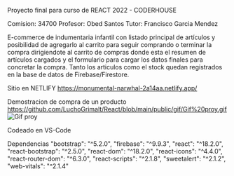 Proyecto final para curso de REACT 2022 - CODERHOUSE

Comision: 34700
Profesor: Obed Santos
Tutor: Francisco Garcia Mendez

E-commerce de indumentaria infantil con listado principal de artículos y posibilidad de agregarlo al carrito para seguir comprando o terminar la compra dirigiendote al carrito de compras donde esta el resumen de artículos cargados y el formulario para cargar los datos finales para concretar la compra. Tanto los articulos como el stock quedan registrados en la base de datos de Firebase/Firestore.

Sitio en NETLIFY https://monumental-narwhal-2a14aa.netlify.app/

Demostracion de compra de un producto
https://github.com/LuchoGrimalt/React/blob/main/public/gif/Gif%20proy.gif
![Gif proy](https://user-images.githubusercontent.com/96153271/190041721-202cfbaf-dcf9-415f-b0af-cbb1406d1476.gif)

Codeado en VS-Code

Dependencias
"bootstrap": "^5.2.0",
"firebase": "^9.9.3",
"react": "^18.2.0",
"react-bootstrap": "^2.5.0",
"react-dom": "^18.2.0",
"react-icons": "^4.4.0",
"react-router-dom": "^6.3.0",
"react-scripts": "^2.1.8",
"sweetalert": "^2.1.2",
"web-vitals": "^2.1.4"
